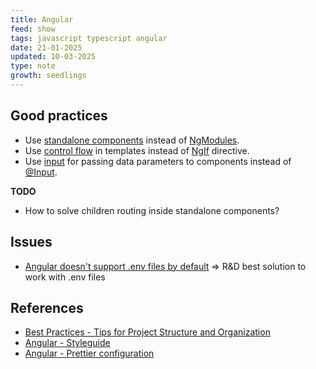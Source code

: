 ```yaml
---
title: Angular
feed: show
tags: javascript typescript angular
date: 21-01-2025
updated: 10-03-2025
type: note
growth: seedlings
---
```


## Good practices

- Use [standalone components](https://angular.dev/reference/migrations/standalone) instead of [NgModules](https://angular.dev/guide/ngmodules/overview).
- Use [control flow](https://angular.dev/guide/templates/control-flow) in templates instead of [NgIf](https://angular.dev/api/common/NgIf) directive.
- Use [input](https://angular.dev/guide/components/inputs#configuring-inputs) for passing data parameters to components instead of [@Input](https://angular.dev/guide/components/inputs#declaring-inputs-with-the-input-decorator).

**TODO**

- How to solve children routing inside standalone components?

## Issues

- [Angular doesn't support .env files by default](https://vikky.dev/angular-and-environment-files) => R&D best solution to work with .env files

## References
- [Best Practices - Tips for Project Structure and Organization](https://www.thinkitive.com/blog/angular-best-practices-tips-for-project-structure-and-organization/)
- [Angular - Styleguide](https://angular.dev/style-guide)
- [Angular - Prettier configuration](https://medium.com/@sehban.alam/almost-perfect-prettier-settings-for-your-angular-projects-a-step-by-step-guide-f7492943e53d)
